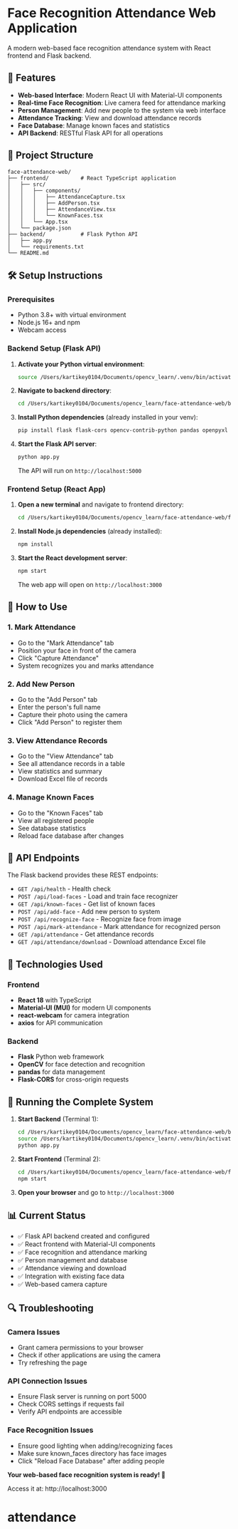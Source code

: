 # Face Recognition Attendance Web Application

A modern web-based face recognition attendance system with React frontend and Flask backend.

## 🚀 Features

- **Web-based Interface**: Modern React UI with Material-UI components
- **Real-time Face Recognition**: Live camera feed for attendance marking
- **Person Management**: Add new people to the system via web interface
- **Attendance Tracking**: View and download attendance records
- **Face Database**: Manage known faces and statistics
- **API Backend**: RESTful Flask API for all operations

## 📁 Project Structure

```
face-attendance-web/
├── frontend/          # React TypeScript application
│   ├── src/
│   │   ├── components/
│   │   │   ├── AttendanceCapture.tsx
│   │   │   ├── AddPerson.tsx
│   │   │   ├── AttendanceView.tsx
│   │   │   └── KnownFaces.tsx
│   │   └── App.tsx
│   └── package.json
├── backend/           # Flask Python API
│   ├── app.py
│   └── requirements.txt
└── README.md
```

## 🛠️ Setup Instructions

### Prerequisites
- Python 3.8+ with virtual environment
- Node.js 16+ and npm
- Webcam access

### Backend Setup (Flask API)

1. **Activate your Python virtual environment**:
   ```bash
   source /Users/kartikey0104/Documents/opencv_learn/.venv/bin/activate
   ```

2. **Navigate to backend directory**:
   ```bash
   cd /Users/kartikey0104/Documents/opencv_learn/face-attendance-web/backend
   ```

3. **Install Python dependencies** (already installed in your venv):
   ```bash
   pip install flask flask-cors opencv-contrib-python pandas openpyxl pillow numpy
   ```

4. **Start the Flask API server**:
   ```bash
   python app.py
   ```
   
   The API will run on `http://localhost:5000`

### Frontend Setup (React App)

1. **Open a new terminal** and navigate to frontend directory:
   ```bash
   cd /Users/kartikey0104/Documents/opencv_learn/face-attendance-web/frontend
   ```

2. **Install Node.js dependencies** (already installed):
   ```bash
   npm install
   ```

3. **Start the React development server**:
   ```bash
   npm start
   ```
   
   The web app will open on `http://localhost:3000`

## 🎯 How to Use

### 1. **Mark Attendance**
- Go to the "Mark Attendance" tab
- Position your face in front of the camera
- Click "Capture Attendance"
- System recognizes you and marks attendance

### 2. **Add New Person**
- Go to the "Add Person" tab
- Enter the person's full name
- Capture their photo using the camera
- Click "Add Person" to register them

### 3. **View Attendance Records**
- Go to the "View Attendance" tab
- See all attendance records in a table
- View statistics and summary
- Download Excel file of records

### 4. **Manage Known Faces**
- Go to the "Known Faces" tab
- View all registered people
- See database statistics
- Reload face database after changes

## 🔧 API Endpoints

The Flask backend provides these REST endpoints:

- `GET /api/health` - Health check
- `POST /api/load-faces` - Load and train face recognizer
- `GET /api/known-faces` - Get list of known faces
- `POST /api/add-face` - Add new person to system
- `POST /api/recognize-face` - Recognize face from image
- `POST /api/mark-attendance` - Mark attendance for recognized person
- `GET /api/attendance` - Get attendance records
- `GET /api/attendance/download` - Download attendance Excel file

## 🎨 Technologies Used

### Frontend
- **React 18** with TypeScript
- **Material-UI (MUI)** for modern UI components
- **react-webcam** for camera integration
- **axios** for API communication

### Backend
- **Flask** Python web framework
- **OpenCV** for face detection and recognition
- **pandas** for data management
- **Flask-CORS** for cross-origin requests

## 🚀 Running the Complete System

1. **Start Backend** (Terminal 1):
   ```bash
   cd /Users/kartikey0104/Documents/opencv_learn/face-attendance-web/backend
   source /Users/kartikey0104/Documents/opencv_learn/.venv/bin/activate
   python app.py
   ```

2. **Start Frontend** (Terminal 2):
   ```bash
   cd /Users/kartikey0104/Documents/opencv_learn/face-attendance-web/frontend
   npm start
   ```

3. **Open your browser** and go to `http://localhost:3000`

## 📊 Current Status

- ✅ Flask API backend created and configured
- ✅ React frontend with Material-UI components
- ✅ Face recognition and attendance marking
- ✅ Person management and database
- ✅ Attendance viewing and download
- ✅ Integration with existing face data
- ✅ Web-based camera capture

## 🔍 Troubleshooting

### Camera Issues
- Grant camera permissions to your browser
- Check if other applications are using the camera
- Try refreshing the page

### API Connection Issues
- Ensure Flask server is running on port 5000
- Check CORS settings if requests fail
- Verify API endpoints are accessible

### Face Recognition Issues
- Ensure good lighting when adding/recognizing faces
- Make sure known_faces directory has face images
- Click "Reload Face Database" after adding people

**Your web-based face recognition system is ready! 🎉**

Access it at: http://localhost:3000
# attendance
